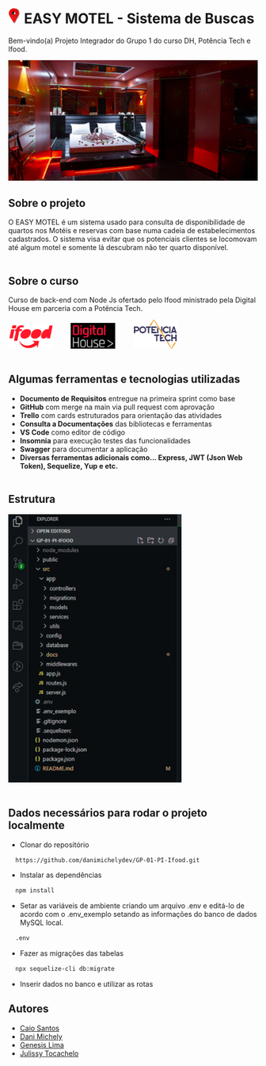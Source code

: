 # <img src="./public/img/search.png" width="25"/> EASY MOTEL - Sistema de Buscas 

Bem-vindo(a) Projeto Integrador do Grupo 1 do curso DH, Potência Tech e Ifood.

<div align="center">
  <img src="./public/img/banner.jpg" width="700"/>
</div>

## Sobre o projeto

O EASY MOTEL é um sistema usado para consulta de disponibilidade de quartos nos Motéis e
reservas com base numa cadeia de estabelecimentos cadastrados. O sistema visa
evitar que os potenciais clientes se locomovam até algum motel e somente lá descubram não
ter quarto disponível.<br/><br/>

## Sobre o curso

Curso de back-end com Node Js ofertado pelo Ifood ministrado pela Digital House em parceria com a Potência Tech.

<img src="./public/img/ifood.png" width="90"/> &ensp;&ensp;&ensp;&ensp; <img src="./public/img/dh.png" width="90"/> &ensp;&ensp;&ensp;&ensp; <img src="./public/img/pt.png" width="90"/>
<br/><br/>


## Algumas ferramentas e tecnologias utilizadas

-   **Documento de Requisitos** entregue na primeira sprint como base
-   **GitHub** com merge na main via pull request com aprovação
-   **Trello** com cards estruturados para orientação das atividades
-   **Consulta a Documentações** das bibliotecas e ferramentas
-   **VS Code** como editor de código
-   **Insomnia** para execução testes das funcionalidades
-   **Swagger** para documentar a aplicação
-   **Diversas ferramentas adicionais como... Express, JWT (Json Web Token), Sequelize, Yup e etc.**<br/><br/>

## Estrutura

<img src="./public/img/estrutura.png" width="350"/>
<br/><br/>

## Dados necessários para rodar o projeto localmente
- Clonar do repositório
```bash
  https://github.com/danimichelydev/GP-01-PI-Ifood.git
```
- Instalar as dependências
```bash
  npm install
```
- Setar as variáveis de ambiente criando um arquivo .env e editá-lo de acordo com o .env_exemplo setando as informações do banco de dados MySQL local.
```bash
  .env
```
- Fazer as migrações das tabelas 
```bash
  npx sequelize-cli db:migrate
```
* Inserir dados no banco e utilizar as rotas

## Autores

-   [Caio Santos](https://github.com/caiofsb)
-   [Dani Michely](https://github.com/danimichelydev/)
-   [Genesis Lima](https://github.com/g-101)
-   [Julissy Tocachelo](https://github.com/julissy)
